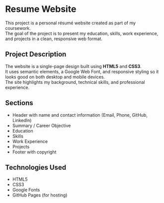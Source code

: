# Resume Website

This project is a personal résumé website created as part of my coursework.  
The goal of the project is to present my education, skills, work experience, and projects in a clean, responsive web format.

## Project Description
The website is a single-page design built using **HTML5** and **CSS3**.  
It uses semantic elements, a Google Web Font, and responsive styling so it looks good on both desktop and mobile devices.  
The site highlights my background, technical skills, and professional experience.

## Sections
- Header with name and contact information (Email, Phone, GitHub, LinkedIn)  
- Summary / Career Objective  
- Education  
- Skills  
- Work Experience  
- Projects  
- Footer with copyright  

## Technologies Used
- HTML5  
- CSS3  
- Google Fonts  
- GitHub Pages (for hosting)  
